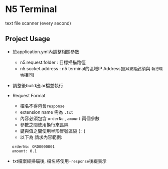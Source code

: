 # N5 Terminal

text file scanner (every second)

## Project Usage

- 於application.yml內調整相關參數
    - n5.request.folder : 目標掃描路徑
    - n5.socket.address : n5 terminal的區域IP Address(``區域網路``必須與 ``執行環境``相同)
    
    
- 調整後build出jar檔並執行


- Request Format
    - 檔名不得包含```response```
    - extension name 需為 ```.txt```
    - 內容必須包含 ```orderNo``` , ```amount``` 兩個參數
    - 參數之間使用換行來區隔 
    - 鍵與值之間使用半形冒號區隔 ( : )
    - 以下為 請求內容範例:

````
   orderNo: ORD0000001 
   amount: 0.1
````
   
- txt檔案經掃瞄後, 檔名將使用```-response```後綴表示